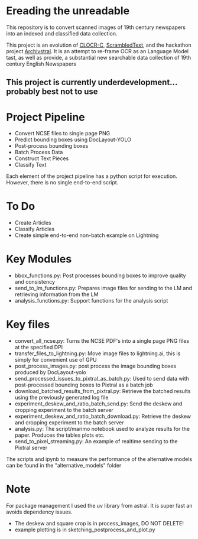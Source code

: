 # Ereading the unreadable
This repository is to convert scanned images of 19th century newspapers into an indexed and classified data collection.

This project is an evolution of [CLOCR-C](https://github.com/JonnoB/clocrc), [ScrambledText](https://github.com/JonnoB/scrambledtext_analysis), and the hackathon project [Archivstral](https://github.com/JonnoB/archivestal). It is an attempt to re-frame OCR as an Language Model tast, as well as provide, a substantial new searchable data collection of 19th century English Newspapers

## This project is currently underdevelopment... probably best not to use


# Project Pipeline

- Convert NCSE files to single page PNG
- Predict bounding boxes using DocLayout-YOLO
- Post-process bounding boxes
- Batch Process Data
- Construct Text Pieces
- Classify Text

Each element of the project pipeline has a python script for execution. However, there is no single end-to-end script. 

# To Do
- Create Articles
- Classify Articles
- Create simple end-to-end non-batch example on Lightning

# Key Modules

- bbox_functions.py: Post processes bounding boxes to improve quality and consistency
- send_to_lm_functions.py: Prepares image files for sending to the LM and retrieving information from the LM
- analysis_functions.py: Support functions for the analysis script

# Key files

- convert_all_ncse.py: Turns the NCSE PDF's into a single page PNG files at the specified DPI
- transfer_files_to_lightning.py: Move image files to lightning.ai, this is simply for convenient use of GPU
- post_process_images.py: post process the image bounding boxes produced by DocLayout-yolo
- send_processed_issues_to_pixtral_as_batch.py: Used to send data with post-processed bounding boxes to Pixtral as a batch job
- download_batched_results_from_pixtral.py: Retrieve the batched results using the previously generated log file
- experiment_deskew_and_ratio_batch_send.py: Send the deskew and cropping experiment to the batch server
- experiment_deskew_and_ratio_batch_download.py: Retrieve the deskew and cropping experiment to the batch server
- analysis.py: The script/marimo notebook used to analyze results for the paper. Produces the tables plots etc.
- send_to_pixel_streaming.py: An example of realtime sending to the Pixtral server

The scripts and ipynb to measure the performance of the alternative models can be found in the "alternative_models" folder




# Note
For package management I used the uv library from astral. It is super fast an avoids dependency issues.

- The deskew and square crop is in process_images, DO NOT DELETE!
- example plotting is in sketching_postprocess_and_plot.py
